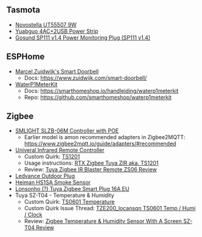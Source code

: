 ## Tasmota
* [Novostella UT55507 9W](https://templates.blakadder.com/novostella_UT55507.html)
* [Yuabguo 4AC+2USB Power Strip](https://templates.blakadder.com/yuanguo_4AC_2USB.html)
* [Gosund SP111 v1.4 Power Monitoring Plug (SP111 v1.4)](https://templates.blakadder.com/gosund_SP111_v1_4)

## ESPHome
* [Marcel Zuidwijk's Smart Doorbell](https://www.zuidwijk.com/product/smart-doorbell/)
  * Docs: https://www.zuidwijk.com/smart-doorbell/
* [WaterP1MeterKit](https://waterp1meterkit.nl/)
  * Docs: https://smarthomeshop.io/handleiding/waterp1meterkit
  * Repo: https://github.com/smarthomeshop/waterp1meterkit

## Zigbee
* [SMLIGHT SLZB-06M Controller with POE](https://smlight.tech/product/slzb-06m/)
  * Earlier model is amon recommended adapters in Zigbee2MQTT: https://www.zigbee2mqtt.io/guide/adapters/#recommended
* [Univeral Infrared Remote Controller](https://zigbee.blakadder.com/Moes_UFO-R11.html)
  * Custom Quirk: [TS1201](https://github.com/ferehcarb/zha-device-handlers/blob/dev/zhaquirks/tuya/ts1201.py)
  * Usage instructions: [RTX Zigbee Tuya ZIR aka. TS1201](https://github.com/zigpy/zha-device-handlers/issues/1687)
  * Review: [Tuya Zigbee IR Blaster Remote ZS06 Review](https://smarthomescene.com/reviews/tuya-zigbee-infrared-ir-remote-zs06-review/)
* [Ledvance Outdoor Plug](https://zigbee.blakadder.com/Ledvance_4058075729322.html)
* [Heiman HS1SA Smoke Sensor](https://zigbee.blakadder.com/Heiman_HS1SA.html)
* [Lonsonho (?) Tuya Zigbee Smart Plug 16A EU](https://zigbee.blakadder.com/Lonsonho_TS0121.html)
* Tuya SZ-T04 - Temperature & Humidity
  * Custom Quirk: [TS0601 Temperature](https://github.com/jacekk015/zha_quirks/blob/main/ts0601_temperature.py) 
  * Custom Quirk Issue Thread: [TZE200_locansqn TS0601 Temp / Humi / Clock](https://github.com/zigpy/zha-device-handlers/issues/1286)
  * Review: [Zigbee Temperature & Humidity Sensor With A Screen SZ-T04 Review](https://smarthomescene.com/reviews/zigbee-temperature-humidity-sensor-with-a-screen-sz-t04-review/)